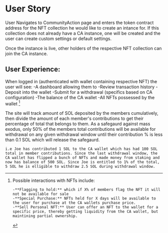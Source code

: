 # User Story

User Navigates to CommunityAction page and enters the token contract address for the NFT collection he would like to create an intance for. If this collection does not already have a CA instance, one will be created and the user can create custom settings or default settings.

Once the instance is live, other holders of the respective NFT collection can join the CA instance. 





## User Experience:
When logged in (authenticated with wallet containing respective NFT) the user will see:
    -A dashboard allowing them to 
        -Review transaction history
        -Deposit into the wallet
        -Submit for a withdrawal (specifics based on CA configuration)
    -The balance of the CA wallet 
    -All NFTs possessed by the wallet [^1]

The site will track amount of SOL deposited by the members cumulatively, then divide the amount of each member's contributions to get their percentage of total that belongs to them. As a safegaurd against mass exodus, only 50% of the members total contributions will be available for withdrawal on any given withdrawal window until their contribution % is less than 0.1 SOL which will release the safegaurd. 

```i.e Joe has contributed 1 SOL to the CA wallet which has had 100 SOL total in member contributions. Since the last withdrawal window, the CA wallet has flipped a bunch of NFTs and made money from staking and now has balance of 500 SOL. Since Joe is entitled to 1% of the total, 5 SOL he is elligible to withdraw 2.5 SOL during withdrawal window.```

[^1]: Possible interactions with NFTs include:

        -**Flagging to hold:** which if X% of members flag the NFT it will not be available for sale
        -**Special Purchase:** NFTs held for X days will be available to the user for purchase at the CA wallets purchase price.
        -**Sell Personal NFT:** User can offer an NFT to the wallet for a specific price, thereby getting liquidity from the CA wallet, but maintining partial ownership.